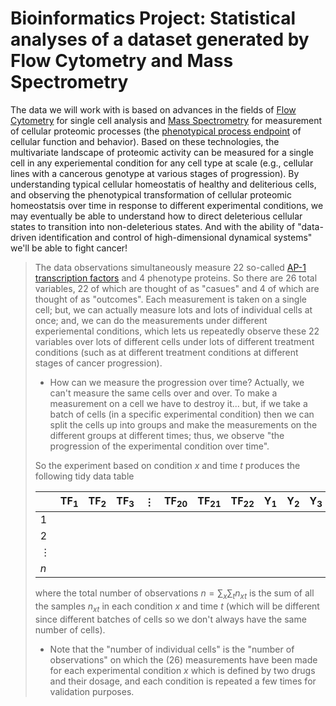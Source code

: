 # Bioinformatics Project: Statistical analyses of a dataset generated by Flow Cytometry and Mass Spectrometry
The data we will work with is based on advances in the fields of [Flow Cytometry](https://www.ncbi.nlm.nih.gov/pmc/articles/PMC5939936/) for single cell analysis and [Mass Spectrometry](https://www.broadinstitute.org/technology-areas/what-mass-spectrometry) for measurement of cellular proteomic processes (the [phenotypical process endpoint](https://en.wikipedia.org/wiki/Central_dogma_of_molecular_biology) of cellular function and behavior). Based on these technologies, the multivariate landscape of proteomic activity can be measured for a single cell in any experiemental condition for any cell type at scale (e.g., cellular lines with a cancerous genotype at various stages of progression). By understanding typical cellular homeostatis of healthy and deliterious cells, and observing the phenotypical transformation of cellular proteomic homeostatsis over time in response to different experimental conditions, we may eventually be able to understand how to direct deleterious cellular states to transition into non-deleterious states. And with the ability of "data-driven identification and control of high-dimensional dynamical systems" we'll be able to fight cancer!
> The data observations simultaneously measure 22 so-called [AP-1 transcription factors](https://en.wikipedia.org/wiki/AP-1_transcription_factor) 
> and 4 phenotype proteins. So there are 26 total variables, 22 of which are thought of as "casues" and 4 of which are thought of as "outcomes". Each measurement is taken on a single cell; but, we can actually measure lots and lots of individual cells at once; and, we can do the measurements under different experiemental conditions, which lets us repeatedly observe these 22 variables over lots of different cells under lots of different treatment conditions (such as at different treatment conditions at different stages of cancer progression).
> - How can we measure the progression over time? Actually, we can't measure the same cells over and over. To make a measurement on a cell we have to destroy it... but, if we take a batch of cells (in a specific experimental condition) then we can split the cells up into groups and make the measurements on the different groups at different times; thus, we observe "the progression of the experimental condition over time".
>
> So the experiment based on condition $x$ and time $t$ produces the following tidy data table
>
>
>| | TF<sub>1</sub> | TF<sub>2</sub> | TF<sub>3</sub> |  $\vdots$| TF<sub>20</sub> | TF<sub>21</sub> | TF<sub>22</sub> | Y<sub>1</sub> | Y<sub>2</sub> | Y<sub>3</sub> | Y<sub>4</sub> | Drug | Dosage | Time | Rep |
>|-|-----|-----|-----|----------|------|------|------|----|----|----|----|------|--------|------|-----|
>|1|     |     |     |          |      |      |      |    |    |    |    |      |        |      |     |
>|2|     |     |     |          |      |      |      |    |    |    |    |      |        |      |     |
>|$\vdots$|  |   |   |          |      |      |      |    |    |    |    |      |        |      |     |
>|$n$|  |   |   |          |      |      |      |    |    |    |    |      |        |      |     |
>
> where the total number of observations $n = \sum_x \sum_t n_{xt}$ is the sum of all the samples $n_{xt}$ in each condition $x$ and time $t$ (which will be different since different batches of cells so we don't always have the same number of cells).
>
> - Note that the "number of individual cells" is the "number of observations" on which the (26) measurements have been made for each experimental condition $x$ which is defined by two drugs and their dosage, and each condition is repeated a few times for validation purposes.
